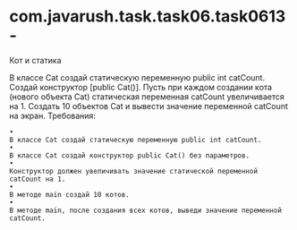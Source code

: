 # com.javarush.task.task06.task0613-
Кот и статика

В классе Cat создай статическую переменную public int catCount.
Создай конструктор [public Cat()]. Пусть при каждом создании кота (нового объекта Cat) статическая переменная catCount увеличивается на 1. Создать 10 объектов Cat и вывести значение переменной catCount на экран.
Требования:

    •
    В классе Cat создай статическую переменную public int catCount.
    •
    В классе Cat создай конструктор public Cat() без параметров.
    •
    Конструктор должен увеличивать значение статической переменной catCount на 1.
    •
    В методе main создай 10 котов.
    •
    В методе main, после создания всех котов, выведи значение переменной catCount.

